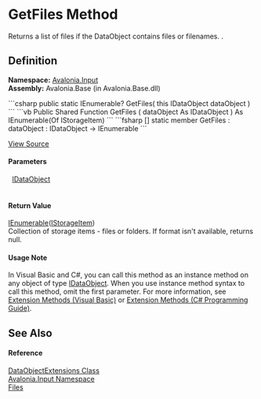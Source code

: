 # GetFiles Method


Returns a list of files if the DataObject contains files or filenames. .



## Definition
**Namespace:** <a href="N_Avalonia_Input">Avalonia.Input</a>  
**Assembly:** Avalonia.Base (in Avalonia.Base.dll)

<Tabs groupId="api-code-preview">
<TabItem value="csharp" label="C#">
```csharp
public static IEnumerable<IStorageItem>? GetFiles(
	this IDataObject dataObject
)
```
</TabItem>
<TabItem value="vb" label="VB">
```vb
<ExtensionAttribute>
Public Shared Function GetFiles ( 
	dataObject As IDataObject
) As IEnumerable(Of IStorageItem)
```
</TabItem>
<TabItem value="fsharp" label="F#">
```fsharp
[<ExtensionAttribute>]
static member GetFiles : 
        dataObject : IDataObject -> IEnumerable<IStorageItem> 
```
</TabItem>
</Tabs>



<a href="https://github.com/AvaloniaUI/Avalonia/tree/master/src/Avalonia.Base/Input/DataObjectExtensions.cs#L19" title="View the source code">View Source</a>



#### Parameters
<dl><dt>  <a href="T_Avalonia_Input_IDataObject">IDataObject</a></dt><dd> </dd></dl>

#### Return Value
<a href="https://learn.microsoft.com/dotnet/api/system.collections.generic.ienumerable-1" target="_blank" rel="noopener noreferrer">IEnumerable</a>(<a href="T_Avalonia_Platform_Storage_IStorageItem">IStorageItem</a>)  
Collection of storage items - files or folders. If format isn't available, returns null.

#### Usage Note
In Visual Basic and C#, you can call this method as an instance method on any object of type <a href="T_Avalonia_Input_IDataObject">IDataObject</a>. When you use instance method syntax to call this method, omit the first parameter. For more information, see <a href="https://docs.microsoft.com/dotnet/visual-basic/programming-guide/language-features/procedures/extension-methods" target="_blank" rel="noopener noreferrer">Extension Methods (Visual Basic)</a> or <a href="https://docs.microsoft.com/dotnet/csharp/programming-guide/classes-and-structs/extension-methods" target="_blank" rel="noopener noreferrer">Extension Methods (C# Programming Guide)</a>.

## See Also


#### Reference
<a href="T_Avalonia_Input_DataObjectExtensions">DataObjectExtensions Class</a>  
<a href="N_Avalonia_Input">Avalonia.Input Namespace</a>  
<a href="F_Avalonia_Input_DataFormats_Files">Files</a>  

